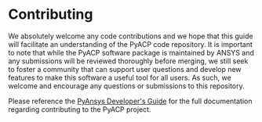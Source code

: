 # Contributing

We absolutely welcome any code contributions and we hope that this
guide will facilitate an understanding of the PyACP code
repository. It is important to note that while the PyACP software
package is maintained by ANSYS and any submissions will be reviewed
thoroughly before merging, we still seek to foster a community that can
support user questions and develop new features to make this software
a useful tool for all users.  As such, we welcome and encourage any
questions or submissions to this repository.

Please reference the [PyAnsys Developer's
Guide](https://dev.docs.pyansys.com) for the full documentation
regarding contributing to the PyACP project.
